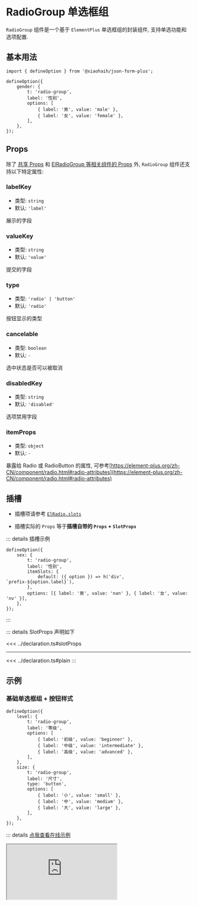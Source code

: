 # RadioGroup 单选框组

`RadioGroup` 组件是一个基于 `ElementPlus` 单选框组的封装组件, 支持单选功能和选项配置.

## 基本用法

```tsx
import { defineOption } from '@xiaohaih/json-form-plus';

defineOption({
    gender: {
        t: 'radio-group',
        label: '性别',
        options: [
            { label: '男', value: 'male' },
            { label: '女', value: 'female' },
        ],
    },
});
```

## Props

除了 [共享 Props](../shares/share-props.md) 和 [ElRadioGroup 等相关组件的 Props](https://element-plus.org/zh-CN/component/radio.html#radiogroup-attributes) 外, `RadioGroup` 组件还支持以下特定属性:

### labelKey

- 类型: `string`
- 默认: `'label'`

展示的字段

### valueKey

- 类型: `string`
- 默认: `'value'`

提交的字段

### type

- 类型: `'radio' | 'button'`
- 默认: `'radio'`

按钮显示的类型

### cancelable

- 类型: `boolean`
- 默认: `-`

选中状态是否可以被取消

### disabledKey

- 类型: `string`
- 默认: `'disabled'`

选项禁用字段

### itemProps

- 类型: `object`
- 默认: `-`

暴露给 Radio 或 RadioButton 的属性, 可参考[https://element-plus.org/zh-CN/component/radio.html#radio-attributes](https://element-plus.org/zh-CN/component/radio.html#radio-attributes)

## 插槽

- 插槽项请参考 [`ElRadio.slots`](https://element-plus.org/zh-CN/component/radio.html#radio-slots)

- 插槽实际的 `Props` 等于**插槽自带的 `Props` + `SlotProps`**

::: details 插槽示例

```tsx
defineOption({
    sex: {
        t: 'radio-group',
        label: '性别',
        itemSlots: {
            default: ({ option }) => h('div', `prefix-${option.label}`),
        },
        options: [{ label: '男', value: 'nan' }, { label: '女', value: 'nv' }],
    },
});
```

:::

::: details SlotProps 声明如下

<<< ../declaration.ts#slotProps

---

<<< ../declaration.ts#plain
:::

## 示例

<script setup>
import Iframe from '../../vue-components/iframe.vue';
</script>

### 基础单选框组 + 按钮样式

```tsx
defineOption({
    level: {
        t: 'radio-group',
        label: '等级',
        options: [
            { label: '初级', value: 'beginner' },
            { label: '中级', value: 'intermediate' },
            { label: '高级', value: 'advanced' },
        ],
    },
    size: {
        t: 'radio-group',
        label: '尺寸',
        type: 'button',
        options: [
            { label: '小', value: 'small' },
            { label: '中', value: 'medium' },
            { label: '大', value: 'large' },
        ],
    },
});
```

::: details [点我查看在线示例](https://code.juejin.cn/pen/7545001395426967593)

<Iframe src="https://code.juejin.cn/pen/7545001395426967593" />
:::

### 可取消选择 + 带禁用选项 + 自定义字段名 + 远程数据

```tsx
defineOption({
    priority: {
        t: 'radio-group',
        label: '优先级',
        cancelable: true,
        options: [
            { label: '低', value: 'low' },
            { label: '中', value: 'medium' },
            { label: '高', value: 'high' },
        ],
    },
    role: {
        t: 'radio-group',
        label: '角色',
        options: [
            { label: '用户', value: 'user' },
            { label: '管理员', value: 'admin' },
            { label: '超级管理员', value: 'super_admin', disabled: true },
        ],
    },
    department: {
        t: 'radio-group',
        label: '部门',
        labelKey: 'name',
        valueKey: 'id',
        options: [
            { name: '技术部', id: 1 },
            { name: '设计部', id: 2 },
            { name: '产品部', id: 3 },
        ],
    },
    category: {
        t: 'radio-group',
        label: '分类',
        async getOptions(callback) {
            const categories = await fetchCategories();
            callback(categories);
        },
    },
});
```

::: details [点我查看在线示例](https://code.juejin.cn/pen/7545007953091248168)

<Iframe src="https://code.juejin.cn/pen/7545007953091248168" />
:::

## 注意事项

1. 支持 `ElFormItem` 组件所有的 `Props`
2. 支持 `ElRadioGroup` 组件所有的 `Props`
3. 选项对象需要包含 `label` 和 `value` 字段或通过 `labelKey` 和 `valueKey` 自定义字段名
4. 设置 `type: 'button'` 可以显示为按钮样式
5. 设置 `cancelable: true` 允许取消选择
6. 可以通过 `disabled` 字段禁用特定选项

::: info tips: 当 `ElFormItem` 组件与 `ElRadioGroup` 组件的 `Props` 冲突时

- 可通过 `formItemProps` 将属性传递给 `ElFormItem`

- 可通过 `staticProps` 将属性传递给 `ElRadioGroup`

:::
